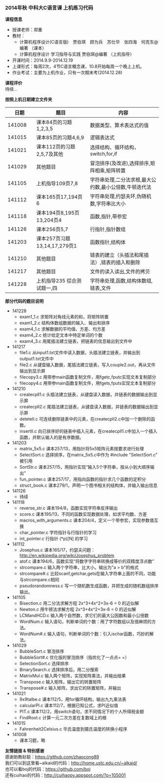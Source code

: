 ### 2014年秋 中科大C语言课 上机练习代码  

**课程信息**  
- 授课老师：郑重  
- 教材：  
  - 计算机程序设计(C语言版)　贾伯琪　顾为兵　苏仕华　张四海　何克东@编著 （课本）  
  - 计算机程序设计 学习指导与实践  贾伯琪@编著 （上机指导）  
- 开课时间：2014.9.9-2014.12.19  
- 上课形式：每周2次，4节C语言概念课，10.8开始每周一个晚上上机。  
- 作业考试：主要为上机作业，只有一次期末考(2014.12.28)  

**课程评价**  
待续...  

**按照上机日期建立文件夹**  

日期    |               题目              |           内容
--------|---------------------------------|-----------------------------------  
141008　| 课本84页的习题1,2,3,5           | 数据类型、算术表达式的值  
141015  | 课本85页的习题4,6,9             | 逻辑表达式  
141021  | 课本112页的习题2,5,7及其他      | 选择结构、循环结构，switch,for,if  
141029  | 其他题目                        | 冒泡排序(及改进),选择排序,矩阵相乘,矩阵转置  
141105  | 上机指导109页7,8                | 字符串处理,二分法求根,最大公约数,最小公倍数,牛顿迭代法  
141112  | 课本165页17,194页6              | 字符串处理,约瑟夫环,伪随机数,字符串比大小  
141118  | 课本194页8,195页13,204页4       | 函数,指针,带参宏  
141126  | 课本256页5,7                    | 行指针,指针数组  
141203  | 课本257页习题13,14,17,279页1    | 函数指针,结构体  
141210  | 其他题目                        | 链表的建立（头插法和尾插法）,链表的插入和删除  
141217  | 其他题目                        | 文件的读入读出,文件的拷贝  
141228  | 上机指导235 综合测试题一,四     | 字符串处理,函数,结构体数组,链表,文件    

**部分代码的题目说明**  
- 141228  
  - exam1_1.c 求矩阵对角线元素的和，将矩阵转置  
  - exam1_2.c 结构体数组数据的输入、输出和排序  
  - exam4_1.c 求解数据的平均值、方差、均方差  
  - exam4_2.c 统计给定文本中特定单词的个数  
  - exam4_3.c 用尾插法建立链表，把链表的信息输出到文件中  
- 141217  
  - file1.c 从input1.txt文件中读入数据，头插法建立链表，并输出到output1.txt文件中  
  - file2.c 从键盘输入数据，尾插法建立链表，写入couple2.out，再从文件输出到显示屏  
  - filecopy3.c 用带参main函数复制文件，用fgetc,fputc实现文本复制部分  
  - filecopy4.c 用带参main函数复制文件，用fgets,fputs实现文本复制部分  
- 141210  
  - createcpll1.c 头插法建立链表，从键盘读入数据，并链表的数据输出到显示屏      
  - createcpll2.c 尾插法建立链表，从键盘读入数据，并链表的数据输出到显示屏   
  - deletell.c 可连续删除链表中的元素，在createcpll2.c中加一个删除的函数。  
  - insertll.c 向已排序好的链表中插入元素，在createcpll1.c中加入一个插入函数，并默认输入的是有序数据。  
- 141203  
  - matrix_5x5.c 课本257/13，用指针将5x5矩阵元素按要求进行处理  
  - SelectSort.c 选择排序，在matrix_5x5.c中作为 #include "SelectSort.c" 被引用  
  - SortStr.c 课本257/15，用指针实现“输入5个字符串，按从小到大顺序输出”  
  - fun_pointer.c 课本257/17，用指向函数的指针求几个函数的定积分  
  - struct_book.c 课本279/1，声明一个图书相关的结构体，并输入输出信息  
- 141126 
  - 待续  
- 141118  
  - reverse_str.c 课本194/8，函数实现字符串反序输出  
  - score.c 课本195/13，不同的函数实现数据处理，如求平均数、方差  
  - macros_with_arguments.c 课本204/4，定义一个带参宏，实现参数值互换  
  - char_pointer.c 字符指针与行指针的学习  
  - int_pointer.c 行指针 (*p)[N] 的学习  
- 141112  
  - Josephus.c 课本165/17，约瑟夫问题：http://en.wikipedia.org/wiki/Josephus_problem  
  - atof.c 课本194/6，函数实现“将数字字符串转换成等价的双精度浮点数”  
  - strcompare.c 输入两个字符串，比大小。输出为"a > b"的格式  
  - strcompare#.c 比较scanf,getchar,gets在输入字符串上面的不同，功能与strcompare.c相同  
  - pseudorandomness.c 写一个随机数生成函数，并把生成的随机数组排序输出。  
- 141105  
  - Bisection.c 用二分法求解方程 2x^3+4x^2+3x-6 = 0 的近似解  
  - Newton.c 用牛顿法求解方程 2x^3+4x^2+3x-6 = 0 的近似解  
  - LCMandHCD.c 输入两个自然数，求它们的最大公因数和最小公倍数  
  - WordNum.c 输入语句，判断单词的个数：用了字符数组以及很麻烦的方法。  
  - WordNum#.c 输入语句，判断单词的个数：引入ischar函数，巧妙的解法。  
- 141029  
  - BubbleSort.c 冒泡排序  
  - BubbleSort#.c 优化版的冒泡排序（指优化了一点点= =）  
  - SelectionSort.c 选择排序  
  - BinarySearch.c 选择排序后，用二分搜索  
  - MatrixMul.c 输入两个矩阵，实现矩阵乘法，并输出结果  
  - Transpose.c 输入矩阵，输出它的转置矩阵  
  - Transpose#.c 输入矩阵，求出它的转置矩阵，并输出  
- 141021
  - 9x9talbe.c 课本112/5，用for循环结构，输出九九乘法表  
  - calcularPI.c 课本112/7，根据已知公式，求PI近似值  
  - PIT.c 课本112/2，用switch语句，求不同情况下的个人所得税金额  
  - FindRoot.c 计算一元二次方差在复数域上的根  
- 141015 
  - Fahrenheit2Celsius.c 华氏温度到摄氏温度的转换小程序  
- 141008  
  - 课本习题，略

   
**友情链接 & 特别感谢**  
感谢助教赵聪：https://github.com/zhaocong89  
我们可以到这里看~alkaid的代码：http://home.ustc.edu.cn/~alkaid/  
也可以看boj的代码：https://github.com/boj  
还有cuihao的代码：http://cuihaopy.appspot.com/?p=105001  

